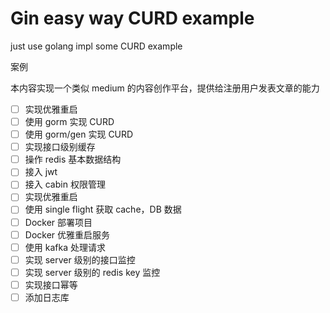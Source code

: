 # Gin easy way CURD example

just use golang impl some CURD example

案例

本内容实现一个类似 medium 的内容创作平台，提供给注册用户发表文章的能力

- [ ] 实现优雅重启
- [ ] 使用 gorm 实现 CURD
- [ ] 使用 gorm/gen 实现 CURD
- [ ] 实现接口级别缓存
- [ ] 操作 redis 基本数据结构
- [ ] 接入 jwt 
- [ ] 接入 cabin 权限管理
- [ ] 实现优雅重启  
- [ ] 使用 single flight 获取 cache，DB 数据
- [ ] Docker 部署项目
- [ ] Docker 优雅重启服务
- [ ] 使用 kafka 处理请求
- [ ] 实现 server 级别的接口监控
- [ ] 实现 server 级别的 redis key 监控
- [ ] 实现接口幂等
- [ ] 添加日志库